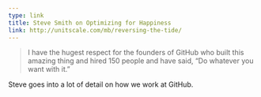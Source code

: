 ```yaml
---
type: link 
title: Steve Smith on Optimizing for Happiness
link: http://unitscale.com/mb/reversing-the-tide/
---
```


> I have the hugest respect for the founders of GitHub who built this amazing thing and hired 150 people and have said, “Do whatever you want with it.” 

Steve goes into a lot of detail on how we work at GitHub.
